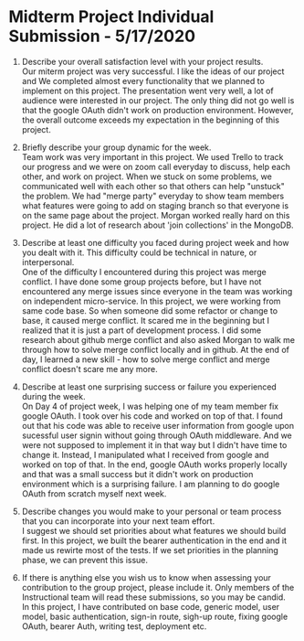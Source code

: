 # Midterm Project Individual Submission - 5/17/2020

1. Describe your overall satisfaction level with your project results.  
Our miterm project was very successful. I like the ideas of our project and We completed almost every functionality that we planned to implement on this project. The presentation went very well, a lot of audience were interested in our project. The only thing did not go well is that the google OAuth didn't work on production environment. However, the overall outcome exceeds my expectation in the beginning of this project.

2. Briefly describe your group dynamic for the week.  
Team work was very important in this project. We used Trello to track our progress and we were on zoom call everyday to discuss, help each other, and work on project. When we stuck on some problems, we communicated well with each other so that others can help "unstuck" the problem. We had "merge party" everyday to show team members what features were going to add on staging branch so that everyone is on the same page about the project. Morgan worked really hard on this project. He did a lot of research about 'join collections' in the MongoDB.

3. Describe at least one difficulty you faced during project week and how you dealt with it. This difficulty could be technical in nature, or interpersonal.  
One of the difficulty I encountered during this project was merge conflict. I have done some group projects before, but I have not encountered any merge issues since everyone in the team was working on independent micro-service. In this project, we were working from same code base. So when someone did some refactor or change to base, it caused merge conflict. It scared me in the beginning but I realized that it is just a part of development process. I did some research about github merge conflict and also asked Morgan to walk me through how to solve merge conflict locally and in github. At the end of day, I learned a new skill - how to solve merge conflict and merge conflict doesn't scare me any more.

4. Describe at least one surprising success or failure you experienced during the week.<br/>
On Day 4 of project week, I was helping one of my team member fix google OAuth. I took over his code and worked on top of that. I found out that his code was able to receive user information from google upon sucessful user signin without going through OAuth middleware. And we were not supposed to implement it in that way but I didn't have time to change it. Instead, I manipulated what I received from google and worked on top of that. In the end, google OAuth works properly locally and that was a small success but it didn't work on production environment which is a surprising failure. I am planning to do google OAuth from scratch myself next week. 

5. Describe changes you would make to your personal or team process that you can incorporate into your next team effort.  
I suggest we should set priorities about what features we should build first. In this project, we built the bearer authentication in the end and it made us rewirte most of the tests. If we set priorities in the planning phase, we can prevent this issue.

6. If there is anything else you wish us to know when assessing your contribution to the group project, please include it. Only members of the Instructional team will read these submissions, so you may be candid.  
In this project, I have contributed on base code, generic model, user model, basic authentication, sign-in route, sigh-up route, fixing google OAuth, bearer Auth, writing test, deployment etc.



